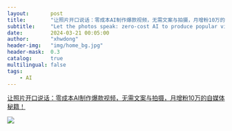 ```yaml
---
layout:       post
title:        "让照片开口说话：零成本AI制作爆款视频，无需文案与拍摄，月增粉10万的自媒体秘籍！"
subtitle:     "Let the photos speak: zero-cost AI to produce popular videos, no copywriting or photography required"
date:         2024-03-21 00:05:00
author:       "xhwdong"
header-img:   "img/home_bg.jpg"
header-mask:  0.3
catalog:      true
multilingual: false
tags:
    - AI
--- 
```


[让照片开口说话：零成本AI制作爆款视频，无需文案与拍摄，月增粉10万的自媒体秘籍！](https://youtu.be/zBDWrz29Dcw)

![](-https://hwdong-net.github.io/yt_imgs/imageTalk.jpg)
